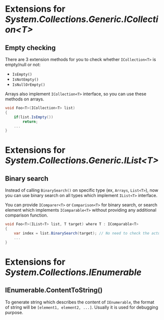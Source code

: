 ﻿# Extensions for *System.Collections.Generic.ICollection&lt;T&gt;*
## Empty checking
There are 3 extension methods for you to check whether ```ICollection<T>``` is empty/null or not:
* ```IsEmpty()```
* ```IsNotEmpty()```
* ```IsNullOrEmpty()```

Arrays also implement ```ICollection<T>``` interface, so you can use these methods on arrays.

```c#
void Foo<T>(ICollection<T> list)
{
    if(list.IsEmpty())
        return;
    ...
}
```

# Extensions for *System.Collections.Generic.IList&lt;T&gt;*
## Binary search
Instead of calling ```BinarySearch()``` on specific type (ex, ```Arrays```, ```List<T>```), now you can use binary search on all types which implement ```IList<T>``` interface.

You can provide ```IComparer<T>``` or ```Comparison<T>``` for binary search, or search element which implements ```IComparable<T>``` without providing any additional comparison function.

```c#
void Foo<T>(IList<T> list, T target) where T : IComparable<T>
{
    var index = list.BinarySearch(target); // No need to check the actual type of 'list'.
    ...
}
```

# Extensions for *System.Collections.IEnumerable*
## IEnumerable.ContentToString()
To generate string which describes the content of ```IEnumerable```, the format of string will be ```[element1, element2, ...]```. Usually it is used for debugging purpose.
